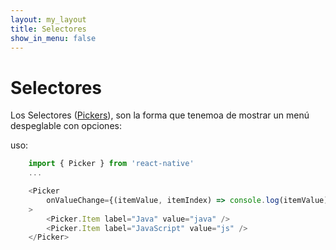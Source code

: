 ```yaml
---
layout: my_layout
title: Selectores
show_in_menu: false
---
```

# Selectores

Los Selectores ([Pickers](https://reactnative.dev/docs/picker)), son la forma que tenemoa de mostrar un menú despeglable con opciones:

uso:

```js
    import { Picker } from 'react-native'
    ...

    <Picker
        onValueChange={(itemValue, itemIndex) => console.log(itemValue)}
    >
        <Picker.Item label="Java" value="java" />
        <Picker.Item label="JavaScript" value="js" />
    </Picker>
```
